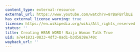 ```yaml
---
content_type: external-resource
external_url: https://www.youtube.com/watch?v=8rBaFBrlbLE
has_external_license_warning: true
license: https://en.wikipedia.org/wiki/All_rights_reserved
status: ''
title: Creating HEAR WORD! Naija Woman Talk True
uid: a7e41831-0833-4df3-8ad1-b3d5838e740c
wayback_url: ''
---
```

